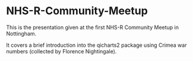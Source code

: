 # NHS-R-Community-Meetup

This is the presentation given at the first NHS-R Community Meetup in Nottingham.

It covers a brief introduction into the qicharts2 package using Crimea war numbers (collected by Florence Nightingale).
